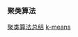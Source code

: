 ### 聚类算法

[聚类算法总结](https://blog.csdn.net/Muzi_Water/article/details/84931721)
[k-means](https://www.cnblogs.com/pinard/p/6164214.html)

